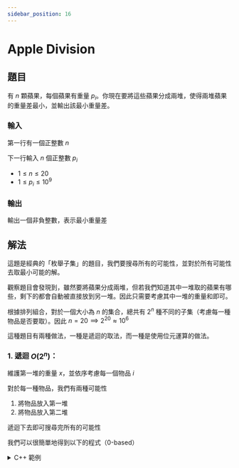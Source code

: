 ```yaml
---
sidebar_position: 16
---
```


Apple Division
===

題目
---
有 $n$ 顆蘋果，每個蘋果有重量 $p_i$。你現在要將這些蘋果分成兩堆，使得兩堆蘋果的重量差最小，並輸出該最小重量差。

### 輸入

第一行有一個正整數 $n$

下一行輸入 $n$ 個正整數 $p_i$

- $1 \le n \le 20$
- $1 \le p_i \le 10^9$

### 輸出

輸出一個非負整數，表示最小重量差


解法
---

這題是經典的「枚舉子集」的題目，我們要搜尋所有的可能性，並對於所有可能性去取最小可能的解。

觀察題目會發現到，雖然要將蘋果分成兩堆，但若我們知道其中一堆取的蘋果有哪些，剩下的都會自動被直接放到另一堆。因此只需要考慮其中一堆的重量和即可。

根據排列組合，對於一個大小為 $n$ 的集合，總共有 $2^n$ 種不同的子集（考慮每一種物品是否要取）。因此 $n = 20 \implies 2^{20} \approx 10^6$

這種題目有兩種做法，一種是遞迴的取法，而一種是使用位元運算的做法。

### 1. 遞迴 $O(2^n)$：

維護第一堆的重量 $x$，並依序考慮每一個物品 $i$

對於每一種物品，我們有兩種可能性
1. 將物品放入第一堆
2. 將物品放入第二堆

遞迴下去即可搜尋完所有的可能性

我們可以很簡單地得到以下的程式（0-based）

<details>
<summary>C++ 範例 </summary>
```cpp
#include <bits/stdc++.h>
#define int long long
#define IO ios_base::sync_with_stdio(0), cin.tie(0)
 
using namespace std;
 
int n, sum, ans = 1e18, arr[25];
 
void cal(int now, int val) {
    if(now == n) {
        ans = min(ans, abs(abs(sum - val) - val));
        return;
    }
    cal(now + 1, val + arr[now]);
    cal(now + 1, val);
}
 
signed main() {
    IO;
    cin >> n;
    for(int i = 0; i < n; i++) {
        cin >> arr[i];
        sum += arr[i];
    }
    cal(0, 0);
    cout << ans;
}
```
</details>

### 2. 位元枚舉 $O(n2^n)$

假設我們將選取物品當作是 $1$，而不選當作是 $0$

則我們可以將所有可能性列出來（以下為 $3$ 顆蘋果的可能性）：

$$000, 001, 010, 011, 100, 101, 110, 111$$

會發現這八種其實若看成二進位的形式，會恰好能表示 $0 \sim (2^n-1)$ 的每一個數字，因此，我們可以使用一個 for 迴圈，並使用位元運算的方式去判斷答案。

**Note:** 儘管這個方式比前一個多了一個 $n$，但實際上跑起來的時間不會差太多（遞迴很慢），也可以注意到其實 $n$ 很小，對於整體答案的影響並不大

**Note 2:** 這個問題是 Subset Sum 問題的變種，實際上這個問題為 NP-Complete 的問題，現在是否有足夠快速的演算法仍為未知。但同樣題目的變種「背包問題」則是動態規劃的經典問題，當值域被限制時，可以用更快的方式解決問題

<details>
<summary>C++ 範例 </summary>
```cpp
#include <bits/stdc++.h>
#define int long long
#define IO ios_base::sync_with_stdio(0), cin.tie(0)

using namespace std;

int n, sum, ans = 1e18, arr[25];

signed main() {
    IO;
    cin >> n;
    for(int i = 0; i < n; i++) {
        cin >> arr[i];
    }
    for(int i = 0; i < (1 << n); i++) {
        int fir = 0, sec = 0;
        for(int j = 0; j < n; j++) {
            if(i & (1 << j)) {
                fir += arr[j];
            }
            else {
                sec += arr[j];
            }
        }
        ans = min(ans, abs(fir - sec));
    }
    cout << ans;
}
```
</details>

